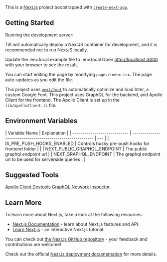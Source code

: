This is a [Next.js](https://nextjs.org/) project bootstrapped with [`create-next-app`](https://github.com/vercel/next.js/tree/canary/packages/create-next-app).

## Getting Started

Running the development server:

Tilt will automatically deploy a NextJS container for development, and it is recommended not to run NextJS locally.

Update the .env.local.example file to .env.local
Open [http://localhost:3000](http://localhost:3000) with your browser to see the result.

You can start editing the page by modifying `pages/index.tsx`. The page auto-updates as you edit the file.

This project uses [`next/font`](https://nextjs.org/docs/basic-features/font-optimization) to automatically optimize and load Inter, a custom Google Font.
This project uses GraphQL for the backend, and Apollo Client for the frontend. The Apollo Client is set up in the `lib/apolloClient.ts` file.

## Environment Variables

| Variable Name                | Explanation                                                |
| ---------------------------- | ---------------------------------------------------------- | --- |
| IS_PRE_PUSH_HOOKS_ENABLED    | Controls husky pre-push hooks for frontend folder          |     |
| NEXT_PUBLIC_GRAPHQL_ENDPOINT | The public graphql endpoint url                            |
| NEXT_GRAPHQL_ENDPOINT        | The graphql endpoint url to be used for serverside queries |     |

## Suggested Tools

[Apollo Client Devtools](https://chromewebstore.google.com/detail/apollo-client-devtools/jdkknkkbebbapilgoeccciglkfbmbnfm)
[GraphQL Network Inspector](https://chromewebstore.google.com/detail/graphql-network-inspector/ndlbedplllcgconngcnfmkadhokfaaln)

## Learn More

To learn more about Next.js, take a look at the following resources:

- [Next.js Documentation](https://nextjs.org/docs) - learn about Next.js features and API.
- [Learn Next.js](https://nextjs.org/learn) - an interactive Next.js tutorial.

You can check out [the Next.js GitHub repository](https://github.com/vercel/next.js/) - your feedback and contributions are welcome!

Check out the official [Next.js deployment documentation](https://nextjs.org/docs/deployment) for more details.
